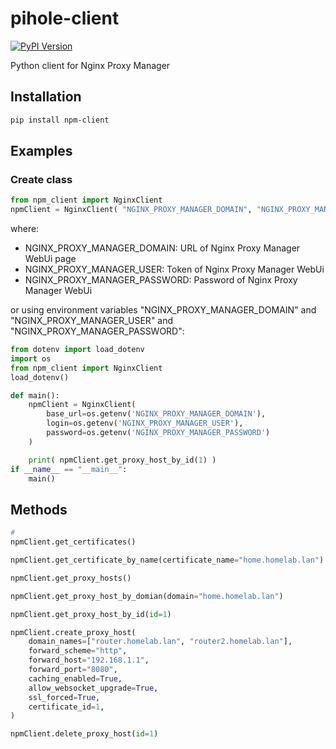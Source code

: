 # pihole-client
[![PyPI Version](https://img.shields.io/pypi/v/npm-client)](https://pypi.org/project/npm-client)

Python client for Nginx Proxy Manager

## Installation
```bash
pip install npm-client
```

## Examples
### Create class
```python
from npm_client import NginxClient
npmClient = NginxClient( "NGINX_PROXY_MANAGER_DOMAIN", "NGINX_PROXY_MANAGER_USER", "NGINX_PROXY_MANAGER_PASSWORD" )
```
where:
- NGINX_PROXY_MANAGER_DOMAIN: URL of Nginx Proxy Manager WebUi page
- NGINX_PROXY_MANAGER_USER: Token of Nginx Proxy Manager WebUi
- NGINX_PROXY_MANAGER_PASSWORD: Password of Nginx Proxy Manager WebUi

or using environment variables "NGINX_PROXY_MANAGER_DOMAIN" and "NGINX_PROXY_MANAGER_USER" and "NGINX_PROXY_MANAGER_PASSWORD":
```python
from dotenv import load_dotenv
import os
from npm_client import NginxClient
load_dotenv()

def main():
    npmClient = NginxClient( 
        base_url=os.getenv('NGINX_PROXY_MANAGER_DOMAIN'), 
        login=os.getenv('NGINX_PROXY_MANAGER_USER'),
        password=os.getenv('NGINX_PROXY_MANAGER_PASSWORD')
    )

    print( npmClient.get_proxy_host_by_id(1) )
if __name__ == "__main__":
    main() 
```

## Methods
```python
# 
npmClient.get_certificates()

npmClient.get_certificate_by_name(certificate_name="home.homelab.lan")

npmClient.get_proxy_hosts()

npmClient.get_proxy_host_by_domian(domain="home.homelab.lan")

npmClient.get_proxy_host_by_id(id=1)

npmClient.create_proxy_host(
    domain_names=["router.homelab.lan", "router2.homelab.lan"],
    forward_scheme="http",
    forward_host="192.168.1.1",
    forward_port="8080",
    caching_enabled=True,
    allow_websocket_upgrade=True,
    ssl_forced=True,
    certificate_id=1,
)

npmClient.delete_proxy_host(id=1)
```